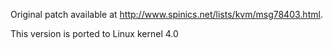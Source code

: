 Original patch available at http://www.spinics.net/lists/kvm/msg78403.html.

This version is ported to Linux kernel 4.0
